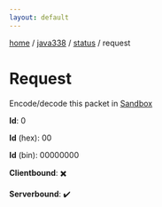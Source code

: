 ```yaml
---
layout: default
---
```


[home](/)  /  [java338](/protocol/java338)  /  [status](/protocol/java338/status)  /  request

# Request

Encode/decode this packet in [Sandbox](../../../sandbox/java338#status.request)

**Id**: 0

**Id** (hex): 00

**Id** (bin): 00000000

**Clientbound**: ✖️

**Serverbound**: ✔️
